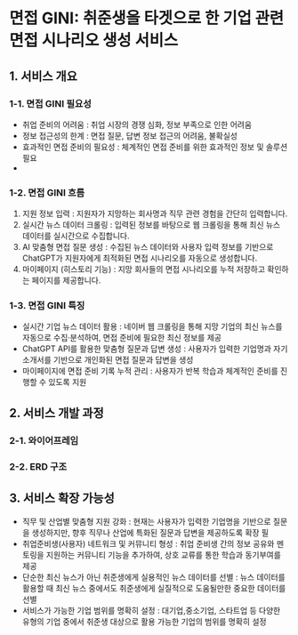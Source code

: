 # 면접 GINI: 취준생을 타겟으로 한 기업 관련 면접 시나리오 생성 서비스

## 1. 서비스 개요

### 1-1. 면접 GINI 필요성
- 취업 준비의 어려움 : 취업 시장의 경쟁 심화, 정보 부족으로 인한 어려움
- 정보 접근성의 한계 : 면접 질문, 답변 정보 접근의 어려움, 불확실성
- 효과적인 면접 준비의 필요성 : 체계적인 면접 준비를 위한 효과적인 정보 및 솔루션 필요
- 
### 1-2. 면접 GINI 흐름
1. 지원 정보 입력 : 지원자가 지망하는 회사명과 직무 관련 경험을 간단히 입력합니다.
2. 실시간 뉴스 데이터 크롤링 : 입력된 정보를 바탕으로 웹 크롤링을 통해 최신 뉴스 데이터를 실시간으로 수집합니다.
3. AI 맞춤형 면접 질문 생성 : 수집된 뉴스 데이터와 사용자 입력 정보를 기반으로 ChatGPT가 지원자에게 최적화된 면접 시나리오를 자동으로 생성합니다.
4. 마이페이지 (히스토리 기능) : 지망 회사들의 면접 시나리오를 누적 저장하고 확인하는 페이지를 제공합니다.

### 1-3. 면접 GINI 특징
- 실시간 기업 뉴스 데이터 활용 : 네이버 웹 크롤링을 통해 지망 기업의 최신 뉴스를 자동으로 수집·분석하여, 면접 준비에 필요한 최신 정보를 제공
- ChatGPT API를 활용한 맞춤형 질문과 답변 생성 : 사용자가 입력한 기업명과 자기소개서를 기반으로 개인화된 면접 질문과 답변을 생성
- 마이페이지에 면접 준비 기록 누적 관리 : 사용자가 반복 학습과 체계적인 준비를 진행할 수 있도록 지원
  
## 2. 서비스 개발 과정

### 2-1. 와이어프레임

### 2-2. ERD 구조

## 3. 서비스 확장 가능성
- 직무 및 산업별 맞춤형 지원 강화 : 현재는 사용자가 입력한 기업명을 기반으로 질문을 생성하지만, 향후 직무나 산업에 특화된 질문과 답변을 제공하도록 확장 필
- 취업준비생(사용자) 네트워크 및 커뮤니티 형성 : 취업 준비생 간의 정보 공유와 멘토링을 지원하는 커뮤니티 기능을 추가하여, 상호 교류를 통한 학습과 동기부여를 제공
- 단순한 최신 뉴스가 아닌 취준생에게 실용적인 뉴스 데이터를 선별 : 뉴스 데이터를 활용할 때 최신 뉴스 중에서도 취준생에게 실질적으로 도움될만한 중요한 데이터를 선별
- 서비스가 가능한 기업 범위를 명확히 설정 : 대기업,중소기업, 스타트업 등 다양한 유형의 기업 중에서 취준생 대상으로 활용 가능한 기업의 범위를 명확히 설정

